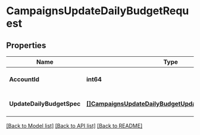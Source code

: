 # CampaignsUpdateDailyBudgetRequest

## Properties
Name | Type | Description | Notes
------------ | ------------- | ------------- | -------------
**AccountId** | **int64** |  | [optional] [default to null]
**UpdateDailyBudgetSpec** | [**[]CampaignsUpdateDailyBudgetUpdateDailyBudgetStruct**](CampaignsUpdateDailyBudgetUpdateDailyBudgetStruct.md) |  | [optional] [default to null]

[[Back to Model list]](../README.md#documentation-for-models) [[Back to API list]](../README.md#documentation-for-api-endpoints) [[Back to README]](../README.md)


